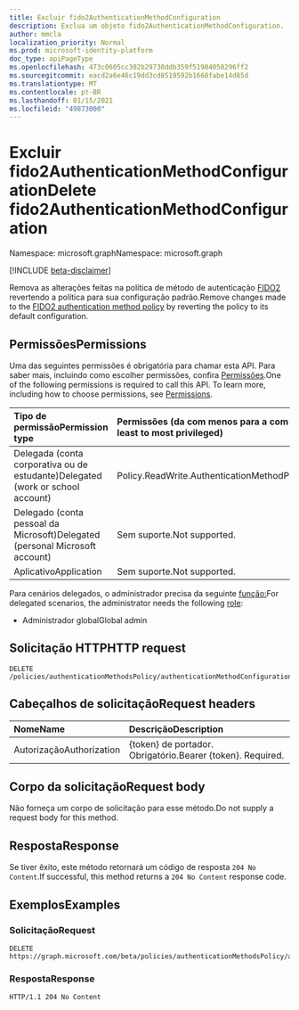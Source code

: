```yaml
---
title: Excluir fido2AuthenticationMethodConfiguration
description: Exclua um objeto fido2AuthenticationMethodConfiguration.
author: mmcla
localization_priority: Normal
ms.prod: microsoft-identity-platform
doc_type: apiPageType
ms.openlocfilehash: 473c0605cc302b29730ddb359f51904050296ff2
ms.sourcegitcommit: eacd2a6e46c19dd3cd8519592b1668fabe14d85d
ms.translationtype: MT
ms.contentlocale: pt-BR
ms.lasthandoff: 01/15/2021
ms.locfileid: "49873000"
---
```

# <a name="delete-fido2authenticationmethodconfiguration"></a><span data-ttu-id="a9c5a-103">Excluir fido2AuthenticationMethodConfiguration</span><span class="sxs-lookup"><span data-stu-id="a9c5a-103">Delete fido2AuthenticationMethodConfiguration</span></span>
<span data-ttu-id="a9c5a-104">Namespace: microsoft.graph</span><span class="sxs-lookup"><span data-stu-id="a9c5a-104">Namespace: microsoft.graph</span></span>

[!INCLUDE [beta-disclaimer](../../includes/beta-disclaimer.md)]

<span data-ttu-id="a9c5a-105">Remova as alterações feitas na política de método de autenticação [FIDO2](../resources/fido2authenticationmethodconfiguration.md) revertendo a política para sua configuração padrão.</span><span class="sxs-lookup"><span data-stu-id="a9c5a-105">Remove changes made to the [FIDO2 authentication method policy](../resources/fido2authenticationmethodconfiguration.md) by reverting the policy to its default configuration.</span></span>

## <a name="permissions"></a><span data-ttu-id="a9c5a-106">Permissões</span><span class="sxs-lookup"><span data-stu-id="a9c5a-106">Permissions</span></span>
<span data-ttu-id="a9c5a-p101">Uma das seguintes permissões é obrigatória para chamar esta API. Para saber mais, incluindo como escolher permissões, confira [Permissões](/graph/permissions-reference).</span><span class="sxs-lookup"><span data-stu-id="a9c5a-p101">One of the following permissions is required to call this API. To learn more, including how to choose permissions, see [Permissions](/graph/permissions-reference).</span></span>


|<span data-ttu-id="a9c5a-109">Tipo de permissão</span><span class="sxs-lookup"><span data-stu-id="a9c5a-109">Permission type</span></span>|<span data-ttu-id="a9c5a-110">Permissões (da com menos para a com mais privilégios)</span><span class="sxs-lookup"><span data-stu-id="a9c5a-110">Permissions (from least to most privileged)</span></span>|
|:---|:---|
|<span data-ttu-id="a9c5a-111">Delegada (conta corporativa ou de estudante)</span><span class="sxs-lookup"><span data-stu-id="a9c5a-111">Delegated (work or school account)</span></span>|<span data-ttu-id="a9c5a-112">Policy.ReadWrite.AuthenticationMethod</span><span class="sxs-lookup"><span data-stu-id="a9c5a-112">Policy.ReadWrite.AuthenticationMethod</span></span>|
|<span data-ttu-id="a9c5a-113">Delegado (conta pessoal da Microsoft)</span><span class="sxs-lookup"><span data-stu-id="a9c5a-113">Delegated (personal Microsoft account)</span></span>|<span data-ttu-id="a9c5a-114">Sem suporte.</span><span class="sxs-lookup"><span data-stu-id="a9c5a-114">Not supported.</span></span>|
|<span data-ttu-id="a9c5a-115">Aplicativo</span><span class="sxs-lookup"><span data-stu-id="a9c5a-115">Application</span></span>|<span data-ttu-id="a9c5a-116">Sem suporte.</span><span class="sxs-lookup"><span data-stu-id="a9c5a-116">Not supported.</span></span>|

<span data-ttu-id="a9c5a-117">Para cenários delegados, o administrador precisa da seguinte [função:](/azure/active-directory/users-groups-roles/directory-assign-admin-roles#available-roles)</span><span class="sxs-lookup"><span data-stu-id="a9c5a-117">For delegated scenarios, the administrator needs the following [role](/azure/active-directory/users-groups-roles/directory-assign-admin-roles#available-roles):</span></span>

* <span data-ttu-id="a9c5a-118">Administrador global</span><span class="sxs-lookup"><span data-stu-id="a9c5a-118">Global admin</span></span>


## <a name="http-request"></a><span data-ttu-id="a9c5a-119">Solicitação HTTP</span><span class="sxs-lookup"><span data-stu-id="a9c5a-119">HTTP request</span></span>

<!-- {
  "blockType": "ignored"
}
-->
``` http
DELETE /policies/authenticationMethodsPolicy/authenticationMethodConfigurations/fido2
```

## <a name="request-headers"></a><span data-ttu-id="a9c5a-120">Cabeçalhos de solicitação</span><span class="sxs-lookup"><span data-stu-id="a9c5a-120">Request headers</span></span>
|<span data-ttu-id="a9c5a-121">Nome</span><span class="sxs-lookup"><span data-stu-id="a9c5a-121">Name</span></span>|<span data-ttu-id="a9c5a-122">Descrição</span><span class="sxs-lookup"><span data-stu-id="a9c5a-122">Description</span></span>|
|:---|:---|
|<span data-ttu-id="a9c5a-123">Autorização</span><span class="sxs-lookup"><span data-stu-id="a9c5a-123">Authorization</span></span>|<span data-ttu-id="a9c5a-p102">{token} de portador. Obrigatório.</span><span class="sxs-lookup"><span data-stu-id="a9c5a-p102">Bearer {token}. Required.</span></span>|

## <a name="request-body"></a><span data-ttu-id="a9c5a-126">Corpo da solicitação</span><span class="sxs-lookup"><span data-stu-id="a9c5a-126">Request body</span></span>
<span data-ttu-id="a9c5a-127">Não forneça um corpo de solicitação para esse método.</span><span class="sxs-lookup"><span data-stu-id="a9c5a-127">Do not supply a request body for this method.</span></span>

## <a name="response"></a><span data-ttu-id="a9c5a-128">Resposta</span><span class="sxs-lookup"><span data-stu-id="a9c5a-128">Response</span></span>

<span data-ttu-id="a9c5a-129">Se tiver êxito, este método retornará um código de resposta `204 No Content`.</span><span class="sxs-lookup"><span data-stu-id="a9c5a-129">If successful, this method returns a `204 No Content` response code.</span></span>

## <a name="examples"></a><span data-ttu-id="a9c5a-130">Exemplos</span><span class="sxs-lookup"><span data-stu-id="a9c5a-130">Examples</span></span>

### <a name="request"></a><span data-ttu-id="a9c5a-131">Solicitação</span><span class="sxs-lookup"><span data-stu-id="a9c5a-131">Request</span></span>
<!-- {
  "blockType": "request",
  "name": "delete_fido2authenticationmethodconfiguration"
}
-->
``` http
DELETE https://graph.microsoft.com/beta/policies/authenticationMethodsPolicy/authenticationMethodConfigurations/fido2
```


### <a name="response"></a><span data-ttu-id="a9c5a-132">Resposta</span><span class="sxs-lookup"><span data-stu-id="a9c5a-132">Response</span></span>

<!-- {
  "blockType": "response",
  "truncated": true
}
-->
``` http
HTTP/1.1 204 No Content
```

